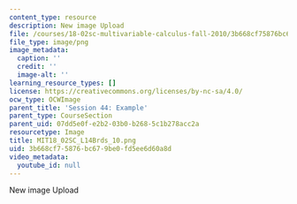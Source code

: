 ```yaml
---
content_type: resource
description: New image Upload
file: /courses/18-02sc-multivariable-calculus-fall-2010/3b668cf75876bc679be0fd5ee6d60a8d_MIT18_02SC_L14Brds_10.png
file_type: image/png
image_metadata:
  caption: ''
  credit: ''
  image-alt: ''
learning_resource_types: []
license: https://creativecommons.org/licenses/by-nc-sa/4.0/
ocw_type: OCWImage
parent_title: 'Session 44: Example'
parent_type: CourseSection
parent_uid: 07dd5e0f-e2b2-03b0-b268-5c1b278acc2a
resourcetype: Image
title: MIT18_02SC_L14Brds_10.png
uid: 3b668cf7-5876-bc67-9be0-fd5ee6d60a8d
video_metadata:
  youtube_id: null
---
```

New image Upload